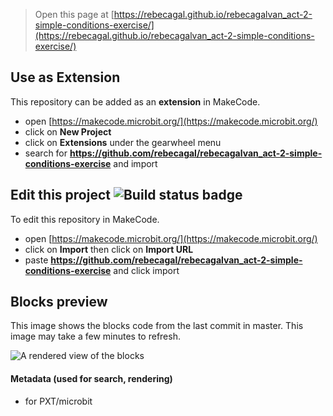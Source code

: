 
> Open this page at [https://rebecagal.github.io/rebecagalvan_act-2-simple-conditions-exercise/](https://rebecagal.github.io/rebecagalvan_act-2-simple-conditions-exercise/)

## Use as Extension

This repository can be added as an **extension** in MakeCode.

* open [https://makecode.microbit.org/](https://makecode.microbit.org/)
* click on **New Project**
* click on **Extensions** under the gearwheel menu
* search for **https://github.com/rebecagal/rebecagalvan_act-2-simple-conditions-exercise** and import

## Edit this project ![Build status badge](https://github.com/rebecagal/rebecagalvan_act-2-simple-conditions-exercise/workflows/MakeCode/badge.svg)

To edit this repository in MakeCode.

* open [https://makecode.microbit.org/](https://makecode.microbit.org/)
* click on **Import** then click on **Import URL**
* paste **https://github.com/rebecagal/rebecagalvan_act-2-simple-conditions-exercise** and click import

## Blocks preview

This image shows the blocks code from the last commit in master.
This image may take a few minutes to refresh.

![A rendered view of the blocks](https://github.com/rebecagal/rebecagalvan_act-2-simple-conditions-exercise/raw/master/.github/makecode/blocks.png)

#### Metadata (used for search, rendering)

* for PXT/microbit
<script src="https://makecode.com/gh-pages-embed.js"></script><script>makeCodeRender("{{ site.makecode.home_url }}", "{{ site.github.owner_name }}/{{ site.github.repository_name }}");</script>
